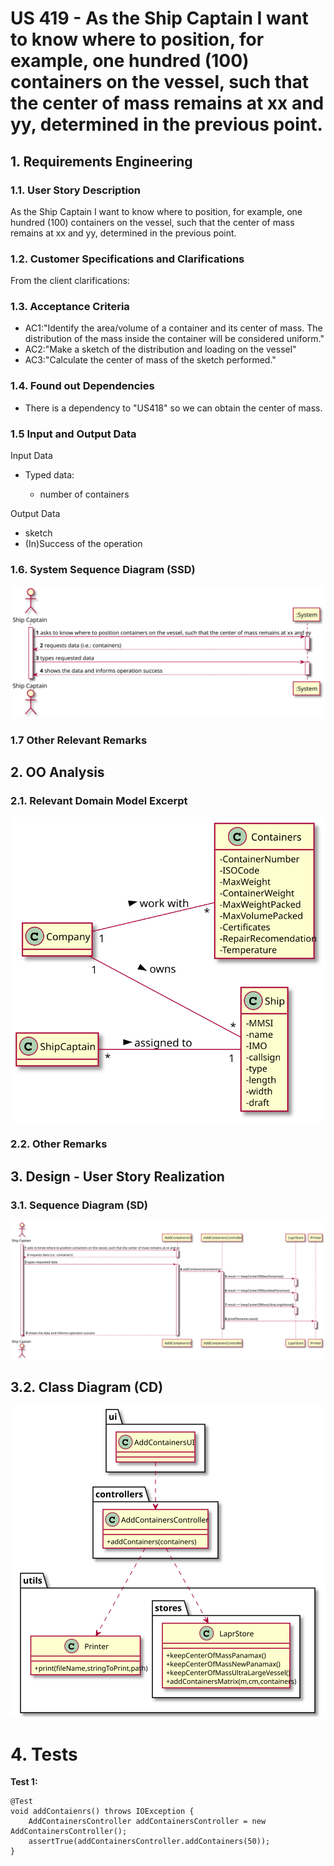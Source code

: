 # US 419 - As the Ship Captain I want to know where to position, for example, one hundred (100) containers on the vessel, such that the center of mass remains at xx and yy, determined in the previous point.

## 1. Requirements Engineering

### 1.1. User Story Description

As the Ship Captain I want to know where to position, for example, one hundred (100) containers on the vessel, such that the center of mass remains at xx and yy, determined in the previous point.

### 1.2. Customer Specifications and Clarifications


From the client clarifications:


### 1.3. Acceptance Criteria


* AC1:"Identify the area/volume of a container and its center of mass. The distribution of the mass inside the container will be considered uniform."
* AC2:"Make a sketch of the distribution and loading on the vessel"
* AC3:"Calculate the center of mass of the sketch performed."


### 1.4. Found out Dependencies


* There is a dependency to "US418" so we can obtain the center of mass.

### 1.5 Input and Output Data


Input Data

* Typed data:
  	
	* number of containers

Output Data

* sketch
* (In)Success of the operation


### 1.6. System Sequence Diagram (SSD)


![US419-SSD](US419_SSD.svg)


### 1.7 Other Relevant Remarks




## 2. OO Analysis

### 2.1. Relevant Domain Model Excerpt

![US419-MD](US419_DM.svg)

### 2.2. Other Remarks




## 3. Design - User Story Realization

### 3.1. Sequence Diagram (SD)


![US419-SD](US419_SD.svg)

## 3.2. Class Diagram (CD)


![US419-CD](US419_CD.svg)

# 4. Tests


**Test 1:** 

	@Test
    void addContaienrs() throws IOException {
        AddContainersController addContainersController = new AddContainersController();
        assertTrue(addContainersController.addContainers(50));
    }


